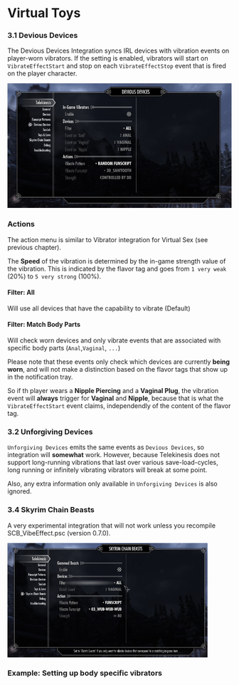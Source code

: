 
# Virtual Toys

### 3.1 Devious Devices

The Devious Devices Integration syncs IRL devices with vibration events on player-worn vibrators. If the setting is enabled, vibrators will start  on `VibrateEffectStart` and stop on each `VibrateEffectStop` event that is fired on the player character.

<img src="scr3.png" width="550"/>

### Actions

The action menu is similar to Vibrator integration for Virtual Sex (see previous chapter).

The **Speed** of the vibration is determined by the in-game strength value of the vibration. This is indicated by the flavor tag and goes from `1 very weak` (20%) to `5 very strong` (100%).

#### Filter: All 

Will use all devices that have the capability to vibrate (Default)

#### Filter: Match Body Parts

Will check worn devices and only vibrate events that are associated with specific body parts (`Anal`,`Vaginal`, `...`)

Please note that these events only check which devices are currently  **being worn**, and will not make a distinction based on the flavor tags that show up in the notification tray. 

So if th player wears a **Nipple Piercing** and a **Vaginal Plug**, the vibration event will **always** trigger for **Vaginal** and **Nipple**, because that is what the `VibrateEffectStart` event claims, independendly of the content of the flavor tag.

### 3.2 Unforgiving Devices

`Unforgiving Devices` emits the same events as `Devious Devices`, so integration will **somewhat** work. However, because Telekinesis does not support long-running vibrations that last over various save-load-cycles, long running or infinitely vibrating vibrators will break at some point.

Also, any extra information only available in `Unforgiving Devices` is also ignored.

### 3.4 Skyrim Chain Beasts

A very experimental integration that will not work unless you recompile SCB_VibeEffect.psc (version 0.7.0).

<img src="scr6.png" width="450"/>

### Example: Setting up body specific vibrators
